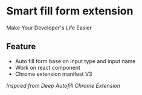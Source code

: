 # Smart fill form extension
Make Your Developer's Life Easier

## Feature
- Auto fill form base on input type and input name
- Work on react component
- Chrome extension manifest V3


*Inspired from Deep Autofill Chrome Extension*
